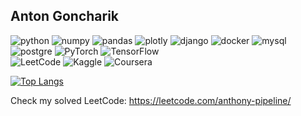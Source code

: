 ## Anton Goncharik


![python](https://img.shields.io/badge/Python-FFD43B?style=for-the-badge&logo=python&logoColor=darkgreen) ![numpy](https://img.shields.io/badge/Numpy-777BB4?style=for-the-badge&logo=numpy&logoColor=white) ![pandas](https://img.shields.io/badge/Pandas-2C2D72?style=for-the-badge&logo=pandas&logoColor=white) ![plotly](https://img.shields.io/badge/Plotly-239120?style=for-the-badge&logo=plotly&logoColor=white) ![django](https://img.shields.io/badge/Django-092E20?style=for-the-badge&logo=django&logoColor=green) ![docker](https://img.shields.io/badge/Docker-2CA5E0?style=for-the-badge&logo=docker&logoColor=white) ![mysql](https://img.shields.io/badge/MySQL-005C84?style=for-the-badge&logo=mysql&logoColor=white) ![postgre](https://img.shields.io/badge/PostgreSQL-316192?style=for-the-badge&logo=postgresql&logoColor=white) ![PyTorch](https://img.shields.io/badge/PyTorch-%23EE4C2C.svg?style=for-the-badge&logo=PyTorch&logoColor=white) ![TensorFlow](https://img.shields.io/badge/TensorFlow-%23FF6F00.svg?style=for-the-badge&logo=TensorFlow&logoColor=white)  
![LeetCode](https://img.shields.io/badge/LeetCode-000000?style=for-the-badge&logo=LeetCode&logoColor=#d16c06) ![Kaggle](https://img.shields.io/badge/Kaggle-035a7d?style=for-the-badge&logo=kaggle&logoColor=white) ![Coursera](https://img.shields.io/badge/Coursera-%230056D2.svg?style=for-the-badge&logo=Coursera&logoColor=white)


[![Top Langs](https://github-readme-stats.vercel.app/api/top-langs/?username=anthony-pipeline&layout=compact&theme=dark)](https://github.com/anthony-pipeline/github-readme-stats)

Check my solved LeetCode: https://leetcode.com/anthony-pipeline/
